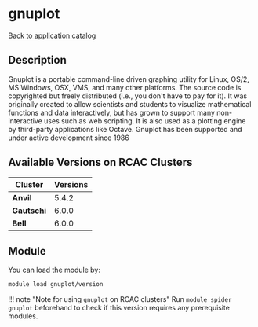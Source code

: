 # gnuplot

[Back to application catalog](../app_catalog.md)

## Description
Gnuplot is a portable command-line driven graphing utility for Linux, OS/2, MS Windows, OSX, VMS, and many other platforms. The source code is copyrighted but freely distributed (i.e., you don't have to pay for it). It was originally created to allow scientists and students to visualize mathematical functions and data interactively, but has grown to support many non-interactive uses such as web scripting. It is also used as a plotting engine by third-party applications like Octave. Gnuplot has been supported and under active development since 1986

## Available Versions on RCAC Clusters
|Cluster|Versions|
|---|---|
|**Anvil**|5.4.2|
|**Gautschi**|6.0.0|
|**Bell**|6.0.0|

## Module
You can load the module by:

```bash
module load gnuplot/version
```

!!! note "Note for using `gnuplot` on RCAC clusters"
    Run `module spider gnuplot` beforehand to check if this version requires any prerequisite modules.
